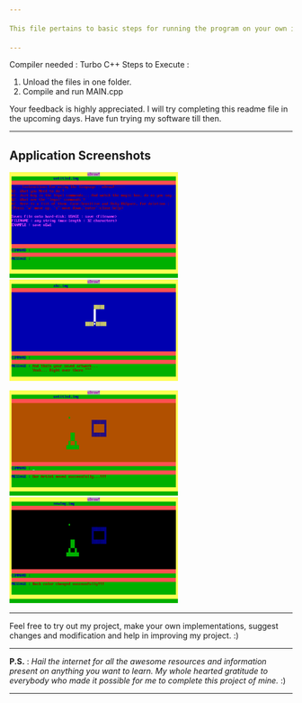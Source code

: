 ```yaml
---

This file pertains to basic steps for running the program on your own installation.

---
```


Compiler needed : Turbo C++
Steps to Execute : 
1. Unload the files in one folder.
2. Compile and run MAIN.cpp

Your feedback is highly appreciated.
I will try completing this readme file in the upcoming days.
Have fun trying my software till then.

---

## Application Screenshots

<p float="left">
   <img src="https://github.com/sunnysoni97/sunnysoni97.github.io/blob/master/static/skills_applied/portfolio_screencaps/draw_screencaps/cap1.png?raw=true" alt="draw screenshot 1" width=300px />
    &emsp;
   <img src="https://github.com/sunnysoni97/sunnysoni97.github.io/blob/master/static/skills_applied/portfolio_screencaps/draw_screencaps/cap2.png?raw=true" alt="draw screenshot 2" width=300px />
</p>
<p float="left">

   <img src="https://github.com/sunnysoni97/sunnysoni97.github.io/blob/master/static/skills_applied/portfolio_screencaps/draw_screencaps/cap3.png?raw=true" alt="draw screenshot 3" width=300px />
    &emsp;
   <img src="https://github.com/sunnysoni97/sunnysoni97.github.io/blob/master/static/skills_applied/portfolio_screencaps/draw_screencaps/cap4.png?raw=true" alt="draw screenshot 4" width=300px />

</p>

---

Feel free to try out my project, make your own implementations, suggest changes and modification and help in improving my project. :)

---

**P.S.** : *Hail the internet for all the awesome resources and information present on anything you want to learn. My whole hearted gratitude to everybody who made it possible for me to complete this project of mine.* :)

---
